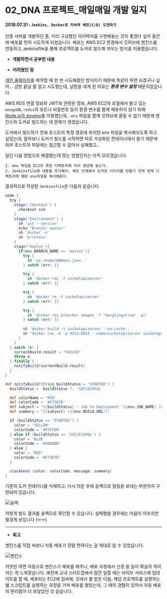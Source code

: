 # 02_DNA 프로젝트_매일매일 개발 일지 

#### 2018.07.31 : ```Jenkins, Docker로 지속적 배포(C/D) 도전하기```

인증 서버를 개발하던 중, 미리 구상했던 아키텍처를 구현해놓는 것이 좋겠다 싶어 중간에 배포를 먼저 시도하게 되었습니다. 배포는 AWS EC2 환경에서 깃허브에 젠킨스를 연동하고, jenkinsfile을 통해 프로젝트를 도커로 빌드해 띄우는 방식을 이용했습니다.

- **개발하면서 공부한 내용**


- **어려웠던 점**

[개인 홈페이지](http://soyoungpark.me)를 제작할 때 한 번 시도해봤던 방식이기 때문에 똑같이 하면 되겠구나 싶어... 금방 끝날 줄 알고 시도했는데, 날밤을 새게 된 이유는 __*환경 변수 설정*__ 때문이었습니다.

AWS RDS 연결 정보와 JWT와 관련된 정보, AWS EC2의 로컬에서 돌고 있는 ```mongoDB```, ```redis```의 포트나 비밀번호 등의 환경 변수를 함께 배포하지 않기 위해 [Node.js의 dovenv](https://www.npmjs.com/package/dotenv)를 이용했는데, ```.env``` 파일을 함께 깃허브에 올릴 수 없기 때문에 젠킨스와 도커로 빌드하는 데 문제가 생겼습니다. 

도커에서 빌드하기 전에 호스트의 특정 경로에 위치한 env 파일을 복사해오도록 하고 싶었는데, 알아보니 도커가 빌드를 시작하면 따로 가상화된 컨테이너에서 돌기 때문에 외부 호스트의 파일에는 접근할 수 없어서 실패했고..

일단 다음 방법으로 해결했는데 맞는 방법인지는 아직 모르겠습니다.

```
1. env 파일을 EC2의 특정 디렉토리해 미리 생성해 놓는다.
2. Jenkinsfile에 내용을 추가해서, 배포 단계에서 도커로 이미지를 만들기 전에 현재 디렉토리에 해당 env파일을 복사해온다.
```



결과적으로 작성된 ```Jenkinsfile```은 다음과 같습니다.

```groovy
node {
  try {
    stage('Checkout') {
      checkout scm
    }
    stage('Environment') {
      sh 'git --version'
      echo "Branch: master"
      sh 'docker -v'
      sh 'printenv'
    }
    stage('Deploy'){
      if(env.BRANCH_NAME == 'master'){
        try {
          sh 'cp /home/DNAenv.json .'
        } catch (err) {}

        try {
          sh 'docker rmi -f socketapiserver'
        } catch (err) {}

        try {
          sh 'docker rm -f socketapiserver'   
        } catch (err) {}

        try {
          sh 'docker rmi $(docker images -f "dangling=true" -q)'
        } catch (err) {}
        
        sh 'docker build -t socketapiserver --no-cache .'
        sh 'docker run -d -p 9013:9013 --name=socketapiserver socketapiserver:latest'     
      }
    }
  } catch (e) {
    currentBuild.result = "FAILED"
    throw e
  } finally {
    notifyBuild(currentBuild.result)
  }
}

def notifyBuild(String buildStatus = 'STARTED') {
  buildStatus =  buildStatus ?: 'SUCCESSFUL'

  def colorName = 'RED'
  def colorCode = '#F7387D'
  def subject = "${buildStatus} : Job to Deployment '${env.JOB_NAME} [#${env.BUILD_NUMBER}]'"
  def summary = "${subject} (${env.BUILD_URL})"

  if (buildStatus == 'STARTED') {
    color = 'YELLOW'
    colorCode = '#FFFF00'
  } else if (buildStatus == 'SUCCESSFUL') {
    color = 'BLUE'
    colorCode = '#50ABBB'
  } else {
    color = 'RED'
    colorCode = '#F7387D'
  }

  slackSend (color: colorCode, message: summary)
}
```

기존의 도커 컨테이너를 삭제하고, 다시 띄운 후에 슬랙으로 알림을 보내는 부분까지 구현되어 있습니다.

![슬랙](https://blogfiles.pstatic.net/MjAxODA5MTNfMTg5/MDAxNTM2Nzc4MzEwNTI0.AxWzuUoNiHilmsVlniCCt8fYqu5h9ZJlIQw20yr7Nwog.Oonng5D3JdxAhPxiO9bU-J43pgTS6c8SEUkAkCgrbXcg.JPEG.3457soso/%EC%8A%A4%ED%81%AC%EB%A6%B0%EC%83%B7%2C_2018-09-13_03-50-20.png)

저렇게 빌드 결과를 슬랙으로 확인할 수 있습니다. 실패했을 경우에는 마음이 아프지만 벌겋게 보입니다 (ㅠㅠ)



___

- **회고**

젠킨스를 직접 써보니 자동 배포가 정말 편하다는 걸 제대로 알 수 있었습니다. 

![젠킨스](https://blogfiles.pstatic.net/MjAxODA4MTRfMjg3/MDAxNTM0MTc1NDY0NTkx.koeHikdZ7dXqf5fjI4Tr6i_BqwItb1l8TDWpX_N1Hy8g.cWJK9BXhi68GH2fit0mlvH8XxYNkuaOxL2Td7AKFSyEg.PNG.3457soso/%EC%8A%A4%ED%81%AC%EB%A6%B0%EC%83%B7%2C_2018-08-14_00-49-02.png)

커밋만 하면 자동으로 젠킨스가 배포를 해주니, 배포 과정에서 신경 쓸 일이 확실히 적어지는 게 느껴졌습니다. 예전에 교내 스타트업에서 잠깐 일할 때는 라이브 서비스에 업데이트를 할 때, 배포되는 EC2에 접속해, 깃에서 풀 받은 다음, 해당 프로젝트를 실행하는 쉘 스크립트를 실행하는 과정을 거쳐 배포를 했었는데, 그 때의 경험이 있어서 자동 배포의 편리함이 더 와닿았던 것 같습니다.